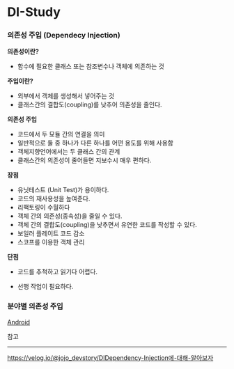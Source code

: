 # DI-Study
### 의존성 주입 (Dependecy Injection)

**의존성이란?**

- 함수에 필요한 클래스 또는 참조변수나 객체에 의존하는 것

**주입이란?**

- 외부에서 객체를 생성해서 넣어주는 것
- 클래스간의 결합도(coupling)를 낮추어 의존성을 줄인다.

**의존성 주입**

- 코드에서 두 묘듈 간의 연결을 의미
- 일반적으로 둘 중 하나가 다른 하나를 어떤 용도를 위해 사용함
- 객체지향언어에서는 두 클래스 간의 관계
- 클래스간의 의존성이 줄어들면 지보수시 매우 편하다.

**장점**

- 유닛테스트 (Unit Test)가 용이하다.
- 코드의 재사용성을 높여준다.
- 리팩토링이 수월하다
- 객체 간의 의존성(종속성)을 줄일 수 있다.
- 객체 간의 결합도(coupling)을 낮추면서 유연한 코드를 작성할 수 있다.
- 보일러 플레이트 코드 감소
- 스코프를 이용한 객체 관리

**단점**

- 코드를 추척하고 읽기다 어렵다.

- 선행 작업이 필요하다.

  

### 분야별 의존성 주입

[Android](https://www.notion.so/Android-fbdbff2d46d64bff808fda72268725c8)



참고

------

https://velog.io/@jojo_devstory/DIDependency-Injection에-대해-알아보자